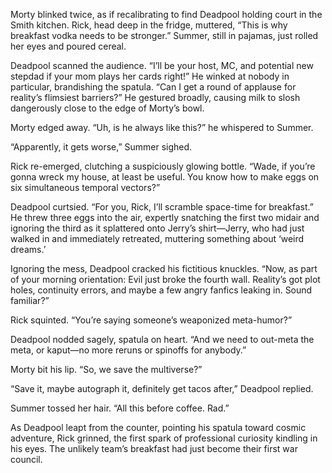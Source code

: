 Morty blinked twice, as if recalibrating to find Deadpool holding court in the Smith kitchen. Rick, head deep in the fridge, muttered, “This is why breakfast vodka needs to be stronger.” Summer, still in pajamas, just rolled her eyes and poured cereal. 

Deadpool scanned the audience. “I’ll be your host, MC, and potential new stepdad if your mom plays her cards right!” He winked at nobody in particular, brandishing the spatula. “Can I get a round of applause for reality’s flimsiest barriers?” He gestured broadly, causing milk to slosh dangerously close to the edge of Morty’s bowl.

Morty edged away. “Uh, is he always like this?” he whispered to Summer.

“Apparently, it gets worse,” Summer sighed.

Rick re-emerged, clutching a suspiciously glowing bottle. “Wade, if you’re gonna wreck my house, at least be useful. You know how to make eggs on six simultaneous temporal vectors?” 

Deadpool curtsied. “For you, Rick, I’ll scramble space-time for breakfast.” He threw three eggs into the air, expertly snatching the first two midair and ignoring the third as it splattered onto Jerry’s shirt—Jerry, who had just walked in and immediately retreated, muttering something about ‘weird dreams.’

Ignoring the mess, Deadpool cracked his fictitious knuckles. “Now, as part of your morning orientation: Evil just broke the fourth wall. Reality’s got plot holes, continuity errors, and maybe a few angry fanfics leaking in. Sound familiar?” 

Rick squinted. “You’re saying someone’s weaponized meta-humor?”

Deadpool nodded sagely, spatula on heart. “And we need to out-meta the meta, or kaput—no more reruns or spinoffs for anybody.”

Morty bit his lip. “So, we save the multiverse?”

“Save it, maybe autograph it, definitely get tacos after,” Deadpool replied.

Summer tossed her hair. “All this before coffee. Rad.”

As Deadpool leapt from the counter, pointing his spatula toward cosmic adventure, Rick grinned, the first spark of professional curiosity kindling in his eyes. The unlikely team’s breakfast had just become their first war council.